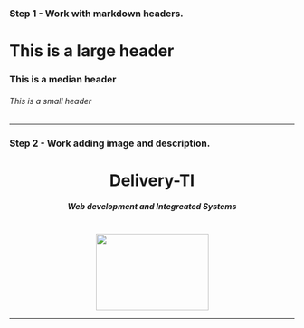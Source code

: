 ### Step 1 - Work with markdown headers.

# This is a large header

### This is a median header

###### This is a small header

<hr />

### Step 2 - Work adding image and description.
<div align="center">
  
  # Delivery-TI <br />
  
  ##### Web development and Integreated Systems
  
  <br />
  
  <img src=https://deliveryti.com/images/logo.png width="199" height="135">
</div>


<hr />


